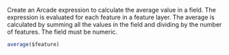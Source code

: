 Create an Arcade expression to calculate the average value in a field. The expression is evaluated for each feature in a feature layer. The average is calculated by summing all the values in the field and dividing by the number of features. The field must be numeric.
```js
average($feature)
```